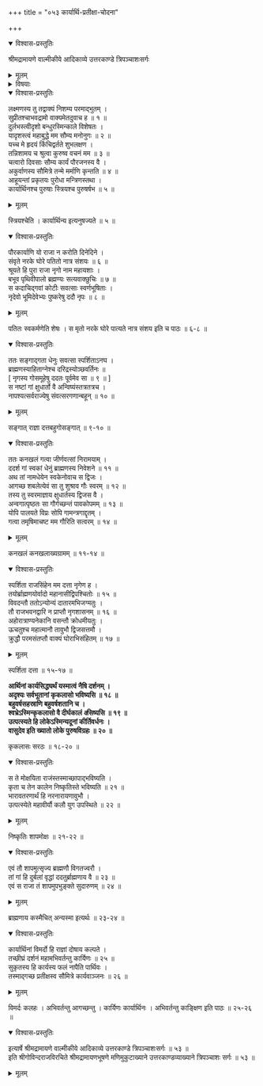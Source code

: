 +++
title = "०५३ कार्यार्थि-प्रतीक्षा-चोदना"

+++

<details open><summary>विश्वास-प्रस्तुतिः</summary>

श्रीमद्रामायणे वाल्मीकीये आदिकाव्ये उत्तरकाण्डे त्रिपञ्चाशःसर्गः
</details>

<details><summary>मूलम्</summary>

श्रीमद्रामायणे वाल्मीकीये आदिकाव्ये उत्तरकाण्डे त्रिपञ्चाशःसर्गः
</details>

<details><summary>विषयाः</summary>

सीता-शोकेन दिन-चतुष्टयं  
राज्य-कार्याकरणेन दूयता रामेण  
लक्ष्मणं प्रति राज्य-कार्याविमनस्यानर्थ-हेतुत्वे+++(=??)+++ दृष्टान्ततया  
नृगोपाख्यान-निवेदन-पूर्वकं कार्यार्थिनां प्रतीक्षण-चोदना ॥ १ ॥
</details>

<details open><summary>विश्वास-प्रस्तुतिः</summary>

लक्ष्मणस्य तु तद्वाक्यं निशम्य परमाद्भुतम् ।  
सुप्रीतश्चाभवद्रामो वाक्यमेतदुवाच ह ॥ १ ॥  
दुर्लभस्त्वीदृशो बन्धुरस्मिन्काले विशेषतः ।  
यादृशस्त्वं महाबुद्धे मम सौम्य मनोनुगः ॥ २ ॥  
यच्च मे हृदयं किंचिद्वर्तते शुभलक्षण ।  
तन्निशामय च श्रुत्वा कुरुष्व वचनं मम ॥ ३ ॥  
चत्वारो दिवसाः सौम्य कार्यं पौरजनस्य वै ।  
अकुर्वाणस्य सौमित्रे तन्मे मर्माणि कृन्तति ॥ ४ ॥  
आहूयन्तां प्रकृतयः पुरोधा मन्त्रिणस्तथा ।  
कार्यार्थिनश्च पुरुषाः स्त्रियश्च पुरुषर्षभ ॥ ५ ॥
</details>

<details><summary>मूलम्</summary>

लक्ष्मणस्य तु तद्वाक्यं निशम्य परमाद्भुतम् ।  
सुप्रीतश्चाभवद्रामो वाक्यमेतदुवाच ह ॥ १ ॥  
दुर्लभस्त्वीदृशो बन्धुरस्मिन्काले विशेषतः ।  
यादृशस्त्वं महाबुद्धे मम सौम्य मनोनुगः ॥ २ ॥  
यच्च मे हृदयं किंचिद्वर्तते शुभलक्षण ।  
तन्निशामय च श्रुत्वा कुरुष्व वचनं मम ॥ ३ ॥  
चत्वारो दिवसाः सौम्य कार्यं पौरजनस्य वै ।  
अकुर्वाणस्य सौमित्रे तन्मे मर्माणि कृन्तति ॥ ४ ॥  
आहूयन्तां प्रकृतयः पुरोधा मन्त्रिणस्तथा ।  
कार्यार्थिनश्च पुरुषाः स्त्रियश्च पुरुषर्षभ ॥ ५ ॥
</details>

स्त्रियश्चेति । कार्यार्थिन्य इत्यनुषज्यते ॥ ५ ॥

<details open><summary>विश्वास-प्रस्तुतिः</summary>

पौरकार्याणि यो राजा न करोति दिनेदिने ।  
संवृते नरके घोरे पतितो नात्र संशयः ॥ ६ ॥  
श्रूयते हि पुरा राजा नृगो नाम महायशाः ।  
बभूव पृथिवीपालो ब्रह्मण्यः सत्यवाक्छुचिः ॥ ७ ॥  
स कदाचिद्गवां कोटीः सवत्साः स्वर्णभूषिताः ।  
नृदेवो भूमिदेवेभ्यः पुष्करेषु ददौ नृपः ॥ ८ ॥
</details>

<details><summary>मूलम्</summary>

पौरकार्याणि यो राजा न करोति दिनेदिने ।  
संवृते नरके घोरे पतितो नात्र संशयः ॥ ६ ॥  
श्रूयते हि पुरा राजा नृगो नाम महायशाः ।  
बभूव पृथिवीपालो ब्रह्मण्यः सत्यवाक्छुचिः ॥ ७ ॥  
स कदाचिद्गवां कोटीः सवत्साः स्वर्णभूषिताः ।  
नृदेवो भूमिदेवेभ्यः पुष्करेषु ददौ नृपः ॥ ८ ॥
</details>

पतितः स्वकर्मणेति शेषः । स मृतो नरके घोरे पात्यते नात्र संशय इति च पाठः ॥ ६-८ ॥

<details open><summary>विश्वास-प्रस्तुतिः</summary>

ततः सङ्गाद्गता धेनुः सवत्सा स्पर्शिताऽनघ ।  
ब्राह्मणस्याहिताग्नेश्च दरिद्रस्योञ्छवर्तिनः ॥  
\[ नृगस्य गोसमूहेषु ददतः पूर्वमेव सा ॥ ९ ॥ \]  
स नष्टां गां क्षुधार्तो वै अन्विष्यंस्तत्रतत्रच ।  
नापश्यत्सर्वराज्येषु संवत्सरगणान्बहून् ॥ १० ॥
</details>

<details><summary>मूलम्</summary>

ततः सङ्गाद्गता धेनुः सवत्सा स्पर्शिताऽनघ ।  
ब्राह्मणस्याहिताग्नेश्च दरिद्रस्योञ्छवर्तिनः ॥  
\[ नृगस्य गोसमूहेषु ददतः पूर्वमेव सा ॥ ९ ॥ \]  
स नष्टां गां क्षुधार्तो वै अन्विष्यंस्तत्रतत्रच ।  
नापश्यत्सर्वराज्येषु संवत्सरगणान्बहून् ॥ १० ॥
</details>

सङ्गात् राज्ञा दत्तबहुगोसङ्गात् ॥ ९-१० ॥

<details open><summary>विश्वास-प्रस्तुतिः</summary>

ततः कनखलं गत्वा जीर्णवत्सां निरामयाम् ।  
ददर्श गां स्वकां धेनुं ब्राह्मणस्य निवेशने ॥ ११ ॥  
अथ तां नामधेयेन स्वकेनोवाच स द्विजः ।  
आगच्छ शबलेत्येवं सा तु शुश्राव गौः स्वरम् ॥ १२ ॥  
तस्य तु स्वरमाज्ञाय क्षुधार्तस्य द्विजस वै ।  
अन्वगात्पृष्ठतः सा गौर्गच्छन्तं पावकोपमम् ॥ १३ ॥  
योपि पालयते विप्रः सोपि गामन्त्रगाद्दृतम् ।  
गत्वा तमृषिमाचष्ट मम गौरिति सत्वरम् ॥ १४ ॥
</details>

<details><summary>मूलम्</summary>

ततः कनखलं गत्वा जीर्णवत्सां निरामयाम् ।  
ददर्श गां स्वकां धेनुं ब्राह्मणस्य निवेशने ॥ ११ ॥  
अथ तां नामधेयेन स्वकेनोवाच स द्विजः ।  
आगच्छ शबलेत्येवं सा तु शुश्राव गौः स्वरम् ॥ १२ ॥  
तस्य तु स्वरमाज्ञाय क्षुधार्तस्य द्विजस वै ।  
अन्वगात्पृष्ठतः सा गौर्गच्छन्तं पावकोपमम् ॥ १३ ॥  
योपि पालयते विप्रः सोपि गामन्त्रगाद्दृतम् ।  
गत्वा तमृषिमाचष्ट मम गौरिति सत्वरम् ॥ १४ ॥
</details>

कनखलं कनखलाख्यग्रामम् ॥ ११-१४ ॥

<details open><summary>विश्वास-प्रस्तुतिः</summary>

स्पर्शिता राजसिंहेन मम दत्ता नृगेण ह ।  
तयोर्ब्राह्मणयोर्वादो महानासीद्विपश्चितोः ॥ १५ ॥  
विवदन्तौ ततोऽन्योन्यं दातारमभिजग्मतुः ।  
तौ राजभवनद्वारि न प्राप्तौ नृगशासनम् ॥ १६ ॥  
अहोरात्राण्यनेकानि वसन्तौ क्रोधमीयतुः ।  
ऊचतुश्च महात्मानौ तावुभौ द्विजसत्तमौ ।  
क्रुद्धौ परमसंतप्तौ वाक्यं घोराभिसंहितम् ॥ १७ ॥
</details>

<details><summary>मूलम्</summary>

स्पर्शिता राजसिंहेन मम दत्ता नृगेण ह ।  
तयोर्ब्राह्मणयोर्वादो महानासीद्विपश्चितोः ॥ १५ ॥  
विवदन्तौ ततोऽन्योन्यं दातारमभिजग्मतुः ।  
तौ राजभवनद्वारि न प्राप्तौ नृगशासनम् ॥ १६ ॥  
अहोरात्राण्यनेकानि वसन्तौ क्रोधमीयतुः ।  
ऊचतुश्च महात्मानौ तावुभौ द्विजसत्तमौ ।  
क्रुद्धौ परमसंतप्तौ वाक्यं घोराभिसंहितम् ॥ १७ ॥
</details>

स्पर्शिता दत्ता ॥ १५-१७ ॥

**आर्थिनां कार्यसिद्ध्यर्थं यस्मात्वं नैषि दर्शनम् ।  
अदृश्यः सर्वभूतानां कृकलासो भविष्यसि ॥ १८ ॥  
बहुवर्षसहस्राणि बहुवर्षशतानि च ।  
श्वभ्रेऽस्मिन्कृकलासो वै दीर्घकालं *व*सिष्यसि ॥ १९ ॥  
उत्पत्स्यते हि लोकेऽस्मिन्यदूनां कीर्तिवर्धनः ।  
वासुदेव इति ख्यातो लोके पुरुषविग्रहः ॥ २० ॥**

कृकलासः सरठः ॥ १८-२० ॥

<details open><summary>विश्वास-प्रस्तुतिः</summary>

स ते मोक्षयिता राजंस्तस्माच्छापाद्भविष्यति ।  
कृता च तेन कालेन निष्कृतिस्ते भविष्यति ॥ २१ ॥  
भारावतरणार्थं हि नरनारायणावुभौ ।  
उत्पत्स्येते महावीर्यौ कलौ युग उपस्थिते ॥ २२ ॥
</details>

<details><summary>मूलम्</summary>

स ते मोक्षयिता राजंस्तस्माच्छापाद्भविष्यति ।  
कृता च तेन कालेन निष्कृतिस्ते भविष्यति ॥ २१ ॥  
भारावतरणार्थं हि नरनारायणावुभौ ।  
उत्पत्स्येते महावीर्यौ कलौ युग उपस्थिते ॥ २२ ॥
</details>

निष्कृतिः शापमोक्षः ॥ २१-२२ ॥

<details open><summary>विश्वास-प्रस्तुतिः</summary>

एवं तौ शापमुत्सृज्य ब्राह्मणौ विगतज्वरौ ।  
तां गां हि दुर्बलां वृद्धां ददतुर्ब्राह्मणाय वै ॥ २३ ॥  
एवं स राजा तं शापमुपभुङ्क्ते सुदारुणम् ॥ २४ ॥
</details>

<details><summary>मूलम्</summary>

एवं तौ शापमुत्सृज्य ब्राह्मणौ विगतज्वरौ ।  
तां गां हि दुर्बलां वृद्धां ददतुर्ब्राह्मणाय वै ॥ २३ ॥  
एवं स राजा तं शापमुपभुङ्क्ते सुदारुणम् ॥ २४ ॥
</details>

ब्राह्मणाय कस्मैचित् अन्यस्मा इत्यर्थः ॥ २३-२४ ॥

<details open><summary>विश्वास-प्रस्तुतिः</summary>

कार्यार्थिनां विमर्दो हि राज्ञां दोषाय कल्पते ।  
तच्छीघ्रं दर्शनं महामभिवर्तन्तु कार्यिणः ॥ २५ ॥  
सुकृतस्य हि कार्यस्य फलं नापैति पार्थिवः ।  
तस्माद्गच्छ प्रतीक्षस्व सौमित्रे कार्यवाञ्जनः ॥ २६ ॥
</details>

<details><summary>मूलम्</summary>

कार्यार्थिनां विमर्दो हि राज्ञां दोषाय कल्पते ।  
तच्छीघ्रं दर्शनं महामभिवर्तन्तु कार्यिणः ॥ २५ ॥  
सुकृतस्य हि कार्यस्य फलं नापैति पार्थिवः ।  
तस्माद्गच्छ प्रतीक्षस्व सौमित्रे कार्यवाञ्जनः ॥ २६ ॥
</details>

विमर्दः कलहः । अभिवर्तन्तु आगच्छन्तु । कार्यिणः कार्यार्थिनः । अभिवर्तन्तु काङ्क्षिण इति पाठः ॥ २५-२६ ॥

<details open><summary>विश्वास-प्रस्तुतिः</summary>

इत्यार्षे श्रीमद्रामायणे वाल्मीकीये आदिकाव्ये उत्तरकाण्डे त्रिपञ्चाशःसर्गः ॥ ५३ ॥  
इति श्रीगोविन्दराजविरचिते श्रीमद्रामायणभूषणे मणिमुकुटाख्याने उत्तरकाण्डव्याख्याने त्रिपञ्चाशः सर्गः ॥ ५३ ॥
</details>

<details><summary>मूलम्</summary>

इत्यार्षे श्रीमद्रामायणे वाल्मीकीये आदिकाव्ये उत्तरकाण्डे त्रिपञ्चाशःसर्गः ॥ ५३ ॥  
इति श्रीगोविन्दराजविरचिते श्रीमद्रामायणभूषणे मणिमुकुटाख्याने उत्तरकाण्डव्याख्याने त्रिपञ्चाशः सर्गः ॥ ५३ ॥
</details>

